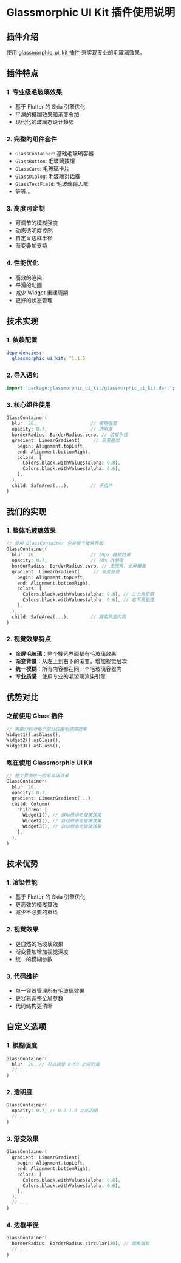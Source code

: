 # Glassmorphic UI Kit 插件使用说明

## 插件介绍

使用 [glassmorphic_ui_kit 插件](https://pub.dev/packages/glassmorphic_ui_kit) 来实现专业的毛玻璃效果。

## 插件特点

### 1. **专业级毛玻璃效果**
- 基于 Flutter 的 Skia 引擎优化
- 平滑的模糊效果和渐变叠加
- 现代化的玻璃态设计趋势

### 2. **完整的组件套件**
- `GlassContainer`: 基础毛玻璃容器
- `GlassButton`: 毛玻璃按钮
- `GlassCard`: 毛玻璃卡片
- `GlassDialog`: 毛玻璃对话框
- `GlassTextField`: 毛玻璃输入框
- 等等...

### 3. **高度可定制**
- 可调节的模糊强度
- 动态透明度控制
- 自定义边框半径
- 渐变叠加支持

### 4. **性能优化**
- 高效的渲染
- 平滑的动画
- 减少 Widget 重建周期
- 更好的状态管理

## 技术实现

### 1. 依赖配置
```yaml
dependencies:
  glassmorphic_ui_kit: ^1.1.5
```

### 2. 导入语句
```dart
import 'package:glassmorphic_ui_kit/glassmorphic_ui_kit.dart';
```

### 3. 核心组件使用
```dart
GlassContainer(
  blur: 20,                    // 模糊强度
  opacity: 0.7,                // 透明度
  borderRadius: BorderRadius.zero, // 边框半径
  gradient: LinearGradient(     // 渐变叠加
    begin: Alignment.topLeft,
    end: Alignment.bottomRight,
    colors: [
      Colors.black.withValues(alpha: 0.8),
      Colors.black.withValues(alpha: 0.6),
    ],
  ),
  child: SafeArea(...),        // 子组件
)
```

## 我们的实现

### 1. **整体毛玻璃效果**
```dart
// 使用 GlassContainer 包装整个搜索界面
GlassContainer(
  blur: 20,                    // 20px 模糊效果
  opacity: 0.7,                // 70% 透明度
  borderRadius: BorderRadius.zero, // 无圆角，全屏覆盖
  gradient: LinearGradient(     // 渐变背景
    begin: Alignment.topLeft,
    end: Alignment.bottomRight,
    colors: [
      Colors.black.withValues(alpha: 0.8), // 左上角更暗
      Colors.black.withValues(alpha: 0.6), // 右下角更亮
    ],
  ),
  child: SafeArea(...),        // 搜索界面内容
)
```

### 2. **视觉效果特点**
- **全屏毛玻璃**：整个搜索界面都有毛玻璃效果
- **渐变背景**：从左上到右下的渐变，增加视觉层次
- **统一模糊**：所有内容都在同一个毛玻璃容器内
- **专业质感**：使用专业的毛玻璃渲染引擎

## 优势对比

### 之前使用 Glass 插件
```dart
// 需要分别对每个部分应用毛玻璃效果
Widget1().asGlass(),
Widget2().asGlass(),
Widget3().asGlass(),
```

### 现在使用 Glassmorphic UI Kit
```dart
// 整个界面统一的毛玻璃效果
GlassContainer(
  blur: 20,
  opacity: 0.7,
  gradient: LinearGradient(...),
  child: Column(
    children: [
      Widget1(), // 自动继承毛玻璃效果
      Widget2(), // 自动继承毛玻璃效果
      Widget3(), // 自动继承毛玻璃效果
    ],
  ),
)
```

## 技术优势

### 1. **渲染性能**
- 基于 Flutter 的 Skia 引擎优化
- 更高效的模糊算法
- 减少不必要的重绘

### 2. **视觉效果**
- 更自然的毛玻璃效果
- 渐变叠加增加视觉深度
- 统一的模糊参数

### 3. **代码维护**
- 单一容器管理所有毛玻璃效果
- 更容易调整全局参数
- 代码结构更清晰

## 自定义选项

### 1. 模糊强度
```dart
GlassContainer(
  blur: 20, // 可以调整 0-50 之间的值
  // ...
)
```

### 2. 透明度
```dart
GlassContainer(
  opacity: 0.7, // 0.0-1.0 之间的值
  // ...
)
```

### 3. 渐变效果
```dart
GlassContainer(
  gradient: LinearGradient(
    begin: Alignment.topLeft,
    end: Alignment.bottomRight,
    colors: [
      Colors.black.withValues(alpha: 0.8),
      Colors.black.withValues(alpha: 0.6),
    ],
  ),
  // ...
)
```

### 4. 边框半径
```dart
GlassContainer(
  borderRadius: BorderRadius.circular(20), // 圆角效果
  // ...
)
```
